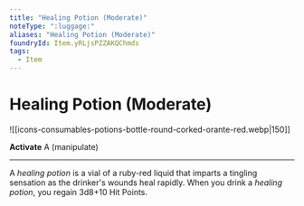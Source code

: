 ```yaml
---
title: "Healing Potion (Moderate)"
noteType: ":luggage:"
aliases: "Healing Potion (Moderate)"
foundryId: Item.yRLjsPZZAKQChmds
tags:
  - Item
---
```


# Healing Potion (Moderate)
![[icons-consumables-potions-bottle-round-corked-orante-red.webp|150]]

**Activate** A (manipulate)

* * *

A _healing potion_ is a vial of a ruby-red liquid that imparts a tingling sensation as the drinker's wounds heal rapidly. When you drink a _healing potion_, you regain 3d8+10 Hit Points.
